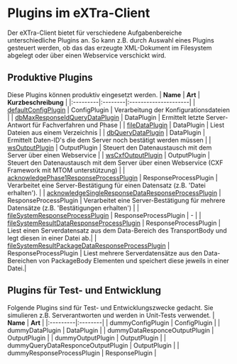 # Plugins im eXTra-Client #

Der eXTra-Client bietet für verschiedene Aufgabenbereiche unterschiedliche Plugins an. So kann z.B. durch Auswahl eines Plugins gesteuert werden, ob das das erzeugte XML-Dokument im Filesystem abgelegt oder über einen Webservice verschickt wird.

## Produktive Plugins ##
Diese Plugins können produktiv eingesetzt werden.
| **Name** | **Art** | **Kurzbeschreibung** |
|:---------|:--------|:---------------------|
| [defaultConfigPlugin](eXTraClientPluginDefaultConfigPlugin.md) | ConfigPlugin | Verarbeitung der Konfigurationsdateien |
| [dbMaxResponseIdQueryDataPlugin](eXTraClientPluginDbMaxResponseIdQueryDataPlugin.md) | DataPlugin | Ermittelt letzte Server-Antwort für Fachverfahren und Phase |
| [fileDataPlugin](eXTraClientPluginFileDataPlugin.md) | DataPlugin | Liest Dateien aus einem Verzeichnis |
| [dbQueryDataPlugin](eXTraClientPluginDbQueryDataPlugin.md) | DataPlugin | Ermittelt Daten-ID's die dem Server noch bestätigt werden müssen |
| [wsOutputPlugin](eXTraClientPluginWsOutputPlugin.md) | OutputPlugin | Steuert den Datenaustausch mit dem Server über einen Webservice |
| [wsCxfOutputPlugin](eXTraClientPluginWsCxfOutputPlugin.md) | OutputPlugin | Steuert den Datenaustausch mit dem Server über einen Webservice (CXF Framework mit MTOM unterstützung) |
| [acknowledgePhase1ResponseProcessPlugin](eXTraClientPluginAcknowledgePhase1ResponseProcessPlugin.md) | ResponseProcessPlugin | Verarbeitet eine Server-Bestätigung für einen Datensatz (z.B. 'Datei erhalten'). |
| [acknowledgeSingleResponseDataResponseProcessPlugin](eXTraClientPluginAcknowledgeSingleResponseDataResponseProcessPlugin.md) |  ResponseProcessPlugin | Verarbeitet eine Server-Bestätigung für mehrere Datensätze (z.B. 'Bestätigungen erhalten') |
| [fileSystemResponseProcessPlugin](eXTraClientPluginFileSystemResponseProcessPlugin.md) | ResponseProcessPlugin | - |
| [fileSystemResultDataResponseProcessPlugin](eXTraClientPluginFileSystemResultDataResponseProcessPlugin.md) | ResponseProcessPlugin | Liest einen Serverdatensatz aus dem Data-Bereich des TransportBody und legt diesen in einer Datei ab.|
| [fileSystemResultPackageDataResponseProcessPlugin](eXTraClientPluginFileSystemResultPackageDataResponseProcessPlugin.md) | ResponseProcessPlugin | Liest mehrere Serverdatensätze aus den Data-Bereichen von PackageBody Elementen und speichert diese jeweils in einer Datei.|

## Plugins für Test- und Entwicklung ##
Folgende Plugins sind für Test- und Entwicklungszwecke gedacht. Sie simulieren z.B. Serverantworten und werden in Unit-Tests verwendet.
| **Name** | **Art** |
|:---------|:--------|
| dummyConfigPlugin | ConfigPlugin |
| dummyDataPlugin | DataPlugin |
| dummyDataResponceOutputPlugin | OutputPlugin |
| dummyOutputPlugin | OutputPlugin |
| dummyQueryDataResponceOutputPlugin | OutputPlugin |
| dummyResponseProcessPlugin | ResponsePlugin |